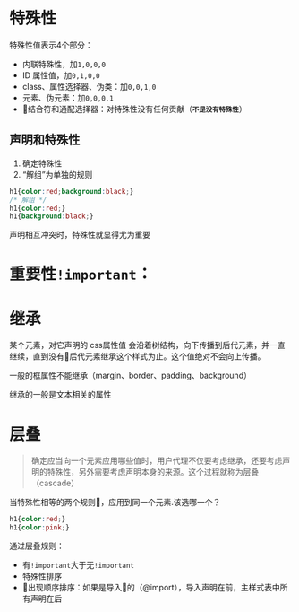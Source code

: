 # 特殊性

特殊性值表示4个部分：

- 内联特殊性，加`1,0,0,0`
- ID 属性值，加`0,1,0,0`
- class、属性选择器、伪类：加`0,0,1,0`
- 元素、伪元素：加`0,0,0,1`
- 结合符和通配选择器：对特殊性没有任何贡献（**`不是没有特殊性`**）


## 声明和特殊性

1. 确定特殊性
2. “解组”为单独的规则

```CSS
h1{color:red;background:black;}
/* 解组 */
h1{color:red;}
h1{background:black;}
```

声明相互冲突时，特殊性就显得尤为重要

# 重要性`!important`：

# 继承

某个元素，对它声明的 css属性值 会沿着树结构，向下传播到后代元素，并一直继续，直到没有后代元素继承这个样式为止。这个值绝对不会向上传播。

一般的框属性不能继承（margin、border、padding、background） 

继承的一般是文本相关的属性

# 层叠

> 确定应当向一个元素应用哪些值时，用户代理不仅要考虑继承，还要考虑声明的特殊性，另外需要考虑声明本身的来源。这个过程就称为层叠（cascade）

当特殊性相等的两个规则，应用到同一个元素.该选哪一个？
```CSS
h1{color:red;}
h1{color:pink;}
```

通过层叠规则：

- 有`!important`大于无`!important`
- 特殊性排序
- 出现顺序排序：如果是导入的（@import），导入声明在前，主样式表中所有声明在后  